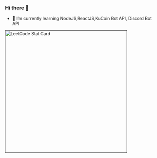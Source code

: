 ### Hi there 👋
- 🌱 I’m currently learning NodeJS,ReactJS,KuCoin Bot API, Discord Bot API


<a href="">
  <img alt="LeetCode Stat Card" src="https://apu5rh8gxk.execute-api.us-east-1.amazonaws.com/default/leetcode-stats?username=sdoran35" width="400"/>
</a>
